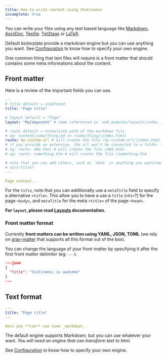 ```yaml
---
title: How to write content using Statinamic
incomplete: true
---
```


You can write your files using any text based language like
[Markdown](https://en.wikipedia.org/wiki/Markdown),
[AsciiDoc](https://en.wikipedia.org/wiki/AsciiDoc),
[Textile](https://en.wikipedia.org/wiki/Textile_(markup_language)).
[Txt2tags](https://en.wikipedia.org/wiki/Txt2tags) or
[LaTeX](https://en.wikipedia.org/wiki/LaTeX).

Default boilerplate provide a markdown engine but you can use anything you want.
See [Configuration](../configuration/) to know how to specify your own engine.

One common thing that text files will require is a front matter that should
contains some meta informations about the content.

## Front matter

Here is a review of the important fields you can use.


```yml
---
# title default = undefined
title: "Page title"

# layout default = "Page"
layout: "MyComponent" # name referenced in `web_modules/layouts/index.js`

# route default = normalized path of the markdown file
# eg: content/some/thing.md => /some/thing/(index.html)
route: my-custom-url # will create the file /my-custom-url/(index.html)
# if you provide an extension, the url won't be converted to a folder + index.html
# eg: route: 404.html # will create the file /404.html
# eg: route: something.htm # will create the file /something.htm

# note that you can add others, such as `date` or anything you want/need to
# sort/filter
---

Page content...
```

For the ``title``, note that you can additionally use a ``metaTitle`` field to
specify a alternative ``<title>``.
This allow you to have a use a ``title`` (``<h1>``?) for the page ``<body>``,
and ``metaTitle`` for the meta ``<title>`` of the page ``<head>``.

**For `layout`, please read [Layouts](../layouts/) documentation.**

### Front matter format

Currently **front matters can be written using YAML, JSON, TOML** (we rely on
[gray-matter](https://www.npmjs.com/package/gray-matter) that supports all this
format out of the box).

You can change the language of your front matter by specifying it after the
first front matter delimiter (eg: ``---``).

```json
---json
{
  "title": "Statinamic is awesome"
}
---
```

## Text format

```yml
---
title: "Page title"
---

Here you **can** use some _markdown_.
```

The default engine supports Markdown, but you can use whatever your want.
_You will need an engine that can transform text to html._

See [Configuration](../configuration/) to know how to specify your own engine.
